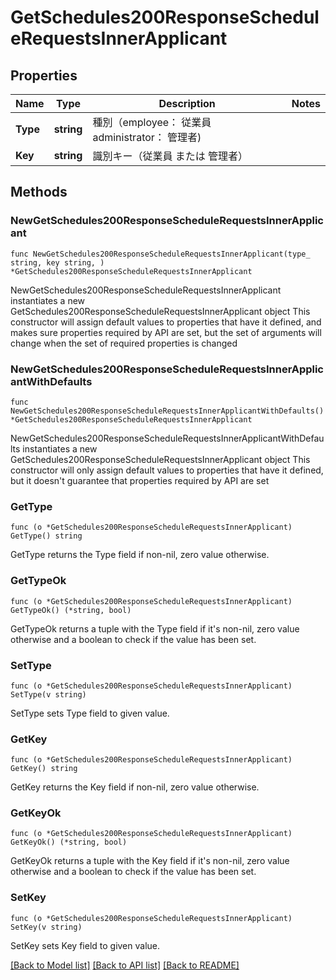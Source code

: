 # GetSchedules200ResponseScheduleRequestsInnerApplicant

## Properties

Name | Type | Description | Notes
------------ | ------------- | ------------- | -------------
**Type** | **string** | 種別（employee： 従業員　administrator： 管理者) | 
**Key** | **string** | 識別キー（従業員 または 管理者） | 

## Methods

### NewGetSchedules200ResponseScheduleRequestsInnerApplicant

`func NewGetSchedules200ResponseScheduleRequestsInnerApplicant(type_ string, key string, ) *GetSchedules200ResponseScheduleRequestsInnerApplicant`

NewGetSchedules200ResponseScheduleRequestsInnerApplicant instantiates a new GetSchedules200ResponseScheduleRequestsInnerApplicant object
This constructor will assign default values to properties that have it defined,
and makes sure properties required by API are set, but the set of arguments
will change when the set of required properties is changed

### NewGetSchedules200ResponseScheduleRequestsInnerApplicantWithDefaults

`func NewGetSchedules200ResponseScheduleRequestsInnerApplicantWithDefaults() *GetSchedules200ResponseScheduleRequestsInnerApplicant`

NewGetSchedules200ResponseScheduleRequestsInnerApplicantWithDefaults instantiates a new GetSchedules200ResponseScheduleRequestsInnerApplicant object
This constructor will only assign default values to properties that have it defined,
but it doesn't guarantee that properties required by API are set

### GetType

`func (o *GetSchedules200ResponseScheduleRequestsInnerApplicant) GetType() string`

GetType returns the Type field if non-nil, zero value otherwise.

### GetTypeOk

`func (o *GetSchedules200ResponseScheduleRequestsInnerApplicant) GetTypeOk() (*string, bool)`

GetTypeOk returns a tuple with the Type field if it's non-nil, zero value otherwise
and a boolean to check if the value has been set.

### SetType

`func (o *GetSchedules200ResponseScheduleRequestsInnerApplicant) SetType(v string)`

SetType sets Type field to given value.


### GetKey

`func (o *GetSchedules200ResponseScheduleRequestsInnerApplicant) GetKey() string`

GetKey returns the Key field if non-nil, zero value otherwise.

### GetKeyOk

`func (o *GetSchedules200ResponseScheduleRequestsInnerApplicant) GetKeyOk() (*string, bool)`

GetKeyOk returns a tuple with the Key field if it's non-nil, zero value otherwise
and a boolean to check if the value has been set.

### SetKey

`func (o *GetSchedules200ResponseScheduleRequestsInnerApplicant) SetKey(v string)`

SetKey sets Key field to given value.



[[Back to Model list]](../README.md#documentation-for-models) [[Back to API list]](../README.md#documentation-for-api-endpoints) [[Back to README]](../README.md)


